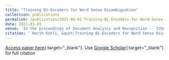 ```yaml
---
title: "Training Bi-Encoders for Word Sense Disambiguation"
collection: publications
permalink: /publication/2021-01-01-Training-Bi-Encoders-for-Word-Sense-Disambiguation
date: 2021-01-01
venue: 'In the proceedings of Document Analysis and Recognition -- ICDAR 2021'
citation: ' Harsh Kohli, &quot;Training Bi-Encoders for Word Sense Disambiguation.&quot; In the proceedings of Document Analysis and Recognition -- ICDAR 2021, 2021.'
---
```

[Access paper here](https://dl.acm.org/doi/abs/10.1007/978-3-030-86331-9_53){:target="_blank"}. Use [Google Scholar](https://scholar.google.com/citations?view_op=view_citation&hl=en&user=PmkygQYAAAAJ&citation_for_view=PmkygQYAAAAJ:qjMakFHDy7sC){:target="_blank"} for full citation